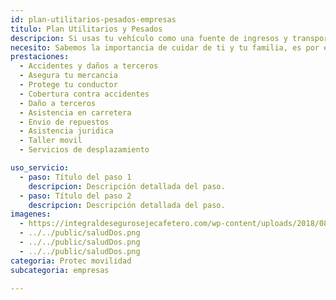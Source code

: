 ```yaml
---
id: plan-utilitarios-pesados-empresas
titulo: Plan Utilitarios y Pesados
descripcion: ​Si usas tu vehículo como una fuente de ingresos y transportas productos o personas, te recomendamos tener el Plan Utilitarios y Pesados de SURA. Con este seguro, diseñado para carros utilitarios livianos (capacidad de carga inferior a 2.5 toneladas) y pesados (capacidad de carga superior a 2.5 toneladas), te proteges frente a los daños que se puedan generar en carretera o mientras desarrollas tu actividad económica.Con nosotros recibes acompañamiento permanente no solo en caso de accidentes o robos, sino también en temas de asistencia y prevención, facilitándote la operación en el día a día y ahorrando tiempo y dinero.
necesito: Sabemos la importancia de cuidar de ti y tu familia, es por ello que, te brindamos las mejores opciones que te permitirán disfrutar de los momentos más especiales de tu vida con tranquilidad.
prestaciones: 
  - Accidentes y daños a terceros
  - Asegura tu mercancia
  - Protege tu conductor
  - Cobertura contra accidentes
  - Daño a terceros
  - Asistencia en carretera 
  - Envio de repuestos
  - Asistencia juridica
  - Taller movil
  - Servicios de desplazamiento

uso_servicio:
  - paso: Título del paso 1
    descripcion: Descripción detallada del paso.
  - paso: Título del paso 2
    descripcion: Descripción detallada del paso.
imagenes:
  - https://integraldesegurosejecafetero.com/wp-content/uploads/2018/08/seguros-para-vehiculos-de-carga.jpg
  - ../../public/saludDos.png
  - ../../public/saludDos.png
  - ../../public/saludDos.png
categoria: Protec movilidad
subcategoria: empresas

---
```

